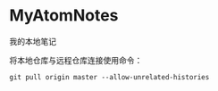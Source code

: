 # MyAtomNotes
我的本地笔记



将本地仓库与远程仓库连接使用命令：

~~~
git pull origin master --allow-unrelated-histories
~~~

